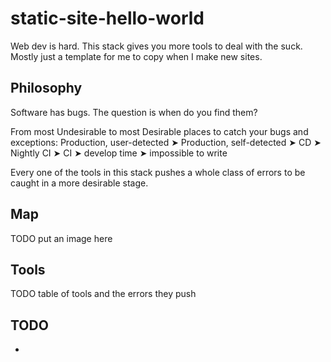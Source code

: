 # static-site-hello-world
Web dev is hard. This stack gives you more tools to deal with the suck. Mostly just a template for me to copy when I make new sites.

## Philosophy
Software has bugs. The question is when do you find them?

From most Undesirable to most Desirable places to catch your bugs and exceptions:
Production, user-detected ➤ Production, self-detected ➤ CD ➤ Nightly CI ➤ CI ➤ develop time ➤ impossible to write

Every one of the tools in this stack pushes a whole class of errors to be caught in a more desirable stage.

## Map
TODO put an image here

## Tools
TODO table of tools and the errors they push

## TODO
- 